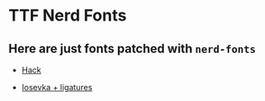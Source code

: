 # TTF Nerd Fonts

## Here are just fonts patched with `nerd-fonts`

- [Hack](./Hack/README.md#section)

* [Iosevka + ligatures](./Iosevka)
